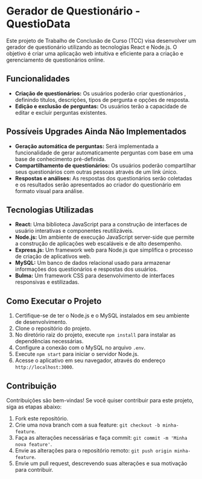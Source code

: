 # Gerador de Questionário - QuestioData

Este projeto de Trabalho de Conclusão de Curso (TCC) visa desenvolver um gerador de questionário utilizando as tecnologias React e Node.js. O objetivo é criar uma aplicação web intuitiva e eficiente para a criação e gerenciamento de questionários online.

## Funcionalidades

- **Criação de questionários:** Os usuários poderão criar questionários , definindo títulos, descrições, tipos de pergunta e opções de resposta.
- **Edição e exclusão de perguntas:** Os usuários terão a capacidade de editar e excluir perguntas existentes.

## Possíveis Upgrades Ainda Não Implementados
- **Geração automática de perguntas:** Será implementada a funcionalidade de gerar automaticamente perguntas com base em uma base de conhecimento pré-definida.
- **Compartilhamento de questionários:** Os usuários poderão compartilhar seus questionários com outras pessoas através de um link único.
- **Respostas e análises:** As respostas dos questionários serão coletadas e os resultados serão apresentados ao criador do questionário em formato visual para análise.

## Tecnologias Utilizadas

- **React:** Uma biblioteca JavaScript para a construção de interfaces de usuário interativas e componentes reutilizáveis.
- **Node.js:** Um ambiente de execução JavaScript server-side que permite a construção de aplicações web escaláveis e de alto desempenho.
- **Express.js:** Um framework web para Node.js que simplifica o processo de criação de aplicativos web.
- **MySQL:** Um banco de dados relacional usado para armazenar informações dos questionários e respostas dos usuários.
- **Bulma:** Um framework CSS para desenvolvimento de interfaces responsivas e estilizadas.

## Como Executar o Projeto

1. Certifique-se de ter o Node.js e o MySQL instalados em seu ambiente de desenvolvimento.
2. Clone o repositório do projeto.
3. No diretório raiz do projeto, execute `npm install` para instalar as dependências necessárias.
4. Configure a conexão com o MySQL no arquivo `.env`.
5. Execute `npm start` para iniciar o servidor Node.js.
6. Acesse o aplicativo em seu navegador, através do endereço `http://localhost:3000`.

## Contribuição

Contribuições são bem-vindas! Se você quiser contribuir para este projeto, siga as etapas abaixo:

1. Fork este repositório.
2. Crie uma nova branch com a sua feature: `git checkout -b minha-feature`.
3. Faça as alterações necessárias e faça commit: `git commit -m 'Minha nova feature'`.
4. Envie as alterações para o repositório remoto: `git push origin minha-feature`.
5. Envie um pull request, descrevendo suas alterações e sua motivação para contribuir.
